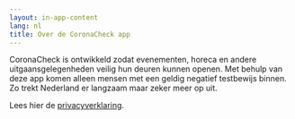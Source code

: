 ```yaml
---
layout: in-app-content
lang: nl
title: Over de CoronaCheck app
---
```

CoronaCheck is ontwikkeld zodat evenementen, horeca en andere uitgaansgelegenheden veilig hun deuren kunnen openen. Met behulp van deze app komen alleen mensen met een geldig negatief testbewijs binnen. Zo trekt Nederland er langzaam maar zeker meer op uit. 

Lees hier de [privacyverklaring](/nl/privacy-in-app). 

